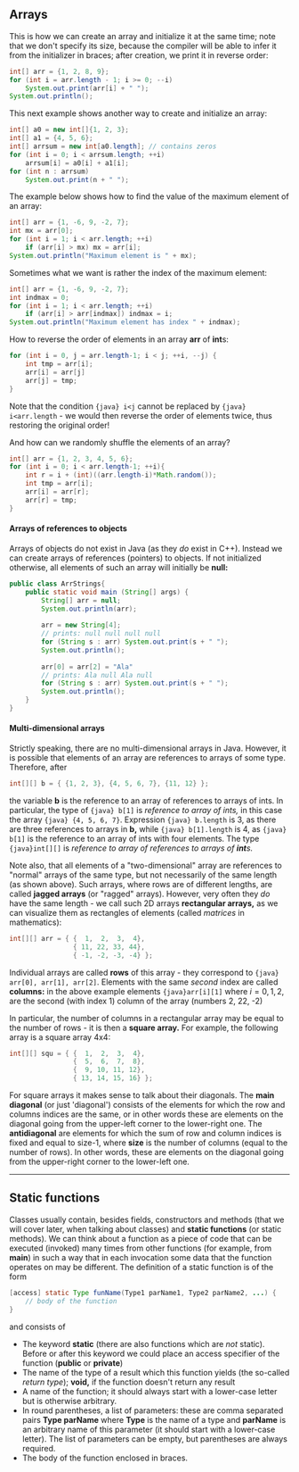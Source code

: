 ## Arrays
This is how we can create an array and initialize it at the same time; note that we don't specify its size, because the compiler will be able to infer it from the initializer in braces; after creation, we print it in reverse order:
```java
int[] arr = {1, 2, 8, 9};
for (int i = arr.length - 1; i >= 0; --i)
	System.out.print(arr[i] + " ");
System.out.println();
```

This next example shows another way to create and initialize an array:
```java
int[] a0 = new int[]{1, 2, 3};
int[] a1 = {4, 5, 6};
int[] arrsum = new int[a0.length]; // contains zeros
for (int i = 0; i < arrsum.length; ++i)
	arrsum[i] = a0[i] + a1[i];
for (int n : arrsum)
	System.out.print(n + " ");
```

The example below shows how to find the value of the maximum element of an array:
```java
int[] arr = {1, -6, 9, -2, 7};
int mx = arr[0];
for (int i = 1; i < arr.length; ++i)
	if (arr[i] > mx) mx = arr[i];
System.out.println("Maximum element is " + mx);
```

Sometimes what we want is rather the index of the maximum element:
```java
int[] arr = {1, -6, 9, -2, 7};
int indmax = 0;
for (int i = 1; i < arr.length; ++i)
	if (arr[i] > arr[indmax]) indmax = i;
System.out.println("Maximum element has index " + indmax);
```

How to reverse the order of elements in an array **arr** of **int**s:
```java
for (int i = 0, j = arr.length-1; i < j; ++i, --j) {
	int tmp = arr[i];
	arr[i] = arr[j]
	arr[j] = tmp;
}
```
Note that the condition `{java} i<j` cannot be replaced by `{java} i<arr.length` - we would then reverse the order of elements twice, thus restoring the original order!

And how can we randomly shuffle the elements of an array?
```java
int[] arr = {1, 2, 3, 4, 5, 6};
for (int i = 0; i < arr.length-1; ++i){
	int r = i + (int)((arr.length-i)*Math.random());
	int tmp = arr[i];
	arr[i] = arr[r];
	arr[r] = tmp;
}
```

#### Arrays of references to objects
Arrays of objects do not exist in Java (as they *do* exist in C++). Instead we can create arrays of references (pointers) to objects. If not initialized otherwise, all elements of such an array will initially be **null:**
```java
public class ArrStrings{
	public static void main (String[] args) {
		String[] arr = null;
		System.out.println(arr);
		
		arr = new String[4];
		// prints: null null null null
		for (String s : arr) System.out.print(s + " ");
		System.out.println();
		
		arr[0] = arr[2] = "Ala"
		// prints: Ala null Ala null
		for (String s : arr) System.out.print(s + " ");
		System.out.println();
	}
}
```

#### Multi-dimensional arrays
Strictly speaking, there are no multi-dimensional arrays in Java. However, it is possible that elements of an array are references to arrays of some type. Therefore, after
```java
int[][] b = { {1, 2, 3}, {4, 5, 6, 7}, {11, 12} };
```
the variable **b** is the reference to an array of references to arrays of ints. In particular, the type of `{java} b[1]` is *reference to array of ints,* in this case the array `{java} {4, 5, 6, 7}`. Expression `{java} b.length` is 3, as there are three references to arrays in **b,** while `{java} b[1].length` is 4, as `{java} b[1]` is the reference to an array of ints with four elements. The type `{java}int[][]` is *reference to array of references to arrays of **int**s.*

Note also, that all elements of a "two-dimensional" array are references to "normal" arrays of the same type, but not necessarily of the same length (as shown above). Such arrays, where rows are of different lengths, are called **jagged arrays** (or "ragged" arrays). However, very often they *do* have the same length - we call such 2D arrays **rectangular arrays,** as we can visualize them as rectangles of elements (called *matrices* in mathematics):
```java
int[][] arr = { {  1,  2,  3,  4},
			    { 11, 22, 33, 44},
			    { -1, -2, -3, -4} };
```
Individual arrays are called **rows** of this array - they correspond to `{java} arr[0], arr[1], arr[2]`. Elements with the same *second* index are called **columns:** in the above example elements `{java}arr[i][1]` where $i=0, 1, 2$, are the second (with index 1) column of the array (numbers 2, 22, -2)

In particular, the number of columns in a rectangular array may be equal to the number of rows - it is then a **square array.** For example, the following array is a square array 4x4:
```java
int[][] squ = { {  1,  2,  3,  4},
			    {  5,  6,  7,  8},
			    {  9, 10, 11, 12},
			    { 13, 14, 15, 16} };
```
For square arrays it makes sense to talk about their diagonals.
The **main diagonal** (or just 'diagonal') consists of the elements for which the row and columns indices are the same, or in other words these are elements on the diagonal going from the upper-left corner to the lower-right one. The **antidiagonal** are elements for which the sum of row and column indices is fixed and equal to size-1, where **size** is the number of columns (equal to the number of rows). In other words, these are elements on the diagonal going from the upper-right corner to the lower-left one.

---
## Static functions
Classes usually contain, besides fields, constructors and methods (that we will cover later, when talking about classes) and **static functions** (or static methods). We can think about a function as a piece of code that can be executed (invoked) many times from other functions (for example, from **main**) in such a way that in each invocation some data that the function operates on may be different.
The definition of a static function is of the form
```java
[access] static Type funName(Type1 parName1, Type2 parName2, ...) {
	// body of the function
}
```
and consists of
+ The keyword **static** (there are also functions which are *not* static). Before or after this keyword we could place an access specifier of the function (**public** or **private**)
+ The name of the type of a result which this function yields (the so-called *return type*); **void,** if the function doesn't return any result
+ A name of the function; it should always start with a lower-case letter but is otherwise arbitrary.
+ In round parentheses, a list of parameters: these are comma separated pairs **Type parName** where **Type** is the name of a type and **parName** is an arbitrary name of this parameter (it should start with a lower-case letter). The list of parameters can be empty, but parentheses are always required.
+ The body of the function enclosed in braces.
